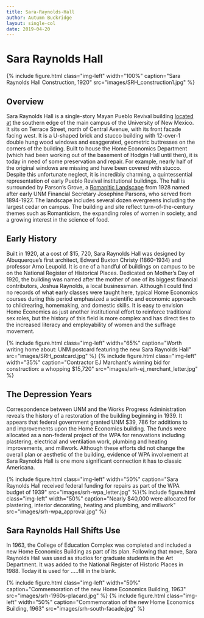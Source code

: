 ```yaml
---
title: Sara-Raynolds-Hall
author: Autumn Buckridge
layout: single-col
date: 2019-04-20
---
```



# Sara Raynolds Hall

{% include figure.html class="img-left" width="100%" caption="Sara Raynolds Hall Construction, 1920" src="images/SRH_construction1.jpg" %}

## Overview 

Sara Raynolds Hall is a single-story Mayan Pueblo Revival building [located at](https://www.google.com/maps/place/Sara+Raynolds+Hall+(Classroom+Building),+2000+Redondo+S+Dr,+Albuquerque,+NM+87106/@35.081471,-106.6261518,17z/data=!3m1!4b1!4m5!3m4!1s0x87220b60b7f0a033:0xc77f4694198c1582!8m2!3d35.0814666!4d-106.6239631) the southern edge of the main campus of the University of New Mexico. It sits on Terrace Street, north of Central Avenue, with its front facade facing west. It is a U-shaped brick and stucco building with 12-over-1 double hung wood windows and exaggerated, geometric buttresses on the corners of the building. Built to house the Home Economics Department (which had been working out of the basement of Hodgin Hall until then), it is today in need of some preservation and repair. For example, nearly half of the original windows are missing and have been covered with stucco. Despite this unfortunate neglect, it is incredibly charming, a quintessential representation of early Pueblo Revival institutional buildings. The hall is surrounded by Parson’s Grove, a [Romanitic Landscape](https://www.themorgan.org/exhibitions/romantic-gardens) from 1928 named after early UNM Financial Secretary Josephine Parsons, who served from 1894-1927. The landscape includes several dozen evergreens including the largest cedar on campus. The building and site reflect turn-of-the-century themes such as Romanticism, the expanding roles of women in society, and a growing interest in the science of food. 

## Early History


Built in 1920, at a cost of $15, 720, Sara Raynolds Hall was designed by Albuquerque’s first architect, Edward Buxton Christy (1860-1934) and professor Arno Leupold. It is one of a handful of buildings on campus to be on the National Register of Historical Places. Dedicated on Mother’s Day of 1920, the building was named after the mother of one of its biggest financial contributors, Joshua Raynolds, a local businessman. Although I could find no records of what early classes were taught here, typical Home Economics courses during this period emphasized a scientific and economic approach to childrearing, homemaking, and domestic skills. It is easy to envision Home Economics as just another institutional effort to reinforce traditional sex roles, but the history of this field is more complex and has direct ties to the increased literacy and employability of women and the suffrage movement.  

{% include figure.html class="img-left" width="65%" caption="Worth writing home about: UNM postcard featuring the new Sara Raynolds Hall" src="images/SRH_postcard.jpg" %}
{% include figure.html class="img-left" width="35%" caption="Contractor EJ Marchant's winning bid for construction: a whopping $15,720" src="images/srh-ej_merchant_letter.jpg" %}


## The Depression Years


Correspondence between UNM and the Works Progress Administration reveals the history of a restoration of the building beginning in 1939. It appears that federal government granted UNM $39, 786 for additions to and improvements upon the Home Economics building. The funds were allocated as a non-federal project of the WPA for renovations including plastering, electrical and ventilation work, plumbing and heating improvements, and millwork. Although these efforts did not change the overall plan or aesthetic of the building, evidence of WPA involvement at Sara Raynolds Hall is one more significant connection it has to classic Americana. 

{% include figure.html class="img-left" width="50%" caption="Sara Raynolds Hall received federal funding for repairs as part of the WPA budget of 1939" src="images/srh-wpa_letter.jpg" %}{% include figure.html class="img-left" width="50%" caption="Nearly $40,000 were allocated for plastering, interior decorating, heating and plumbing, and millwork" src="images/srh-wpa_approval.jpg" %}


## Sara Raynolds Hall Shifts Use


In 1963, the College of Education Complex was completed and included a new Home Economics Building as part of its plan. Following that move, Sara Raynolds Hall was used as studios for graduate students in the Art Department. It was added to the National Register of Historic Places in 1988. Today it is used for …..fill in the blank.  

{% include figure.html class="img-left" width="50%" caption="Commemoration of the new Home Economics Building, 1963" src="images/srh-1960s-placard.jpg" %}
{% include figure.html class="img-left" width="50%" caption="Commemoration of the new Home Economics Building, 1963" src="images/srh-south-facade.jpg" %}

